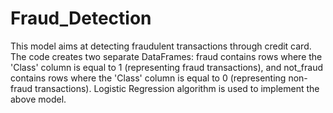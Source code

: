 # Fraud_Detection
This model aims at detecting fraudulent transactions through credit card.
The code creates two separate DataFrames: fraud contains rows where the 'Class' column is equal to 1 (representing fraud transactions), and not_fraud contains rows where the 'Class' column is equal to 0 (representing non-fraud transactions).
Logistic Regression algorithm is used to implement the above model.
